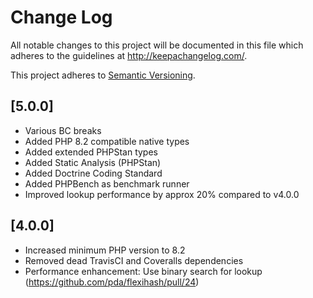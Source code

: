 # Change Log
All notable changes to this project will be documented in this file
which adheres to the guidelines at http://keepachangelog.com/.

This project adheres to [Semantic Versioning](http://semver.org/).

## [5.0.0]
- Various BC breaks
- Added PHP 8.2 compatible native types
- Added extended PHPStan types
- Added Static Analysis (PHPStan)
- Added Doctrine Coding Standard
- Added PHPBench as benchmark runner
- Improved lookup performance by approx 20% compared to v4.0.0

## [4.0.0]

- Increased minimum PHP version to 8.2
- Removed dead TravisCI and Coveralls dependencies
- Performance enhancement: Use binary search for lookup (https://github.com/pda/flexihash/pull/24)

